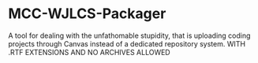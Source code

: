 # MCC-WJLCS-Packager
A tool for dealing with the unfathomable stupidity, that is uploading coding projects through Canvas instead of a dedicated repository system. WITH .RTF EXTENSIONS AND NO ARCHIVES ALLOWED
